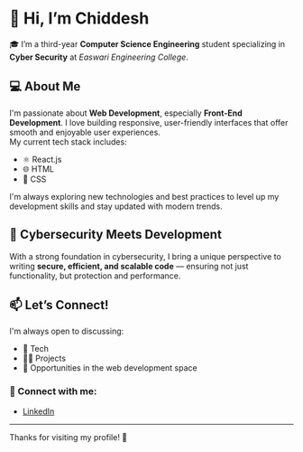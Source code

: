 # 👋 Hi, I’m Chiddesh

🎓 I’m a third-year **Computer Science Engineering** student specializing in **Cyber Security** at *Easwari Engineering College*.

## 💻 About Me

I'm passionate about **Web Development**, especially **Front-End Development**. I love building responsive, user-friendly interfaces that offer smooth and enjoyable user experiences.  
My current tech stack includes:

- ⚛️ React.js  
- 🌐 HTML  
- 🎨 CSS  

I'm always exploring new technologies and best practices to level up my development skills and stay updated with modern trends.

## 🔐 Cybersecurity Meets Development

With a strong foundation in cybersecurity, I bring a unique perspective to writing **secure, efficient, and scalable code** — ensuring not just functionality, but protection and performance.

## 📫 Let’s Connect!

I'm always open to discussing:
- 🌟 Tech
- 👨‍💻 Projects
- 💼 Opportunities in the web development space

### 🔗 Connect with me:
- [LinkedIn](https://www.linkedin.com/in/chiddesh-ram-81a88a2a3)

---

Thanks for visiting my profile! 🚀

